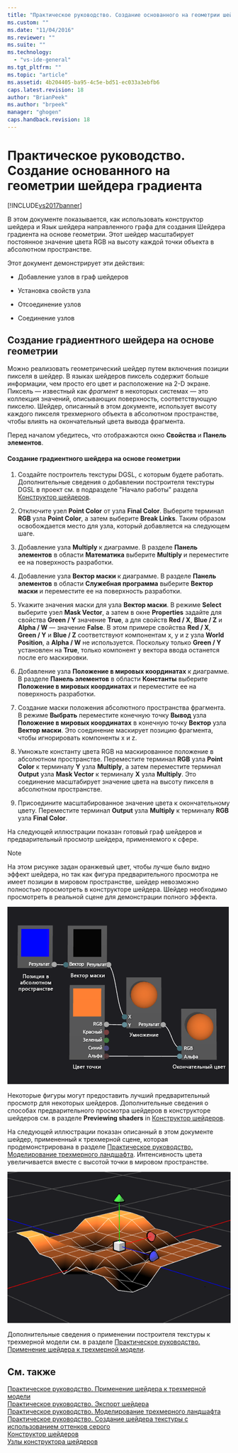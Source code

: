 ```yaml
---
title: "Практическое руководство. Создание основанного на геометрии шейдера градиента | Microsoft Docs"
ms.custom: ""
ms.date: "11/04/2016"
ms.reviewer: ""
ms.suite: ""
ms.technology: 
  - "vs-ide-general"
ms.tgt_pltfrm: ""
ms.topic: "article"
ms.assetid: 4b204405-ba95-4c5e-bd51-ec033a3ebfb6
caps.latest.revision: 18
author: "BrianPeek"
ms.author: "brpeek"
manager: "ghogen"
caps.handback.revision: 18
---
```

# Практическое руководство. Создание основанного на геометрии шейдера градиента
[!INCLUDE[vs2017banner](../code-quality/includes/vs2017banner.md)]

В этом документе показывается, как использовать конструктор шейдера и Язык шейдера направленного графа для создания Шейдера градиента на основе геометрии.  Этот шейдер масштабирует постоянное значение цвета RGB на высоту каждой точки объекта в абсолютном пространстве.  
  
 Этот документ демонстрирует эти действия:  
  
-   Добавление узлов в граф шейдеров  
  
-   Установка свойств узла  
  
-   Отсоединение узлов  
  
-   Соединение узлов  
  
## Создание градиентного шейдера на основе геометрии  
 Можно реализовать геометрический шейдер путем включения позиции пикселя в шейдер.  В языках шейдеров пиксель содержит больше информации, чем просто его цвет и расположение на 2\-D экране.  Пиксель — известный как *фрагмент* в некоторых системах — это коллекция значений, описывающих поверхность, соответствующую пикселю.  Шейдер, описанный в этом документе, использует высоту каждого пикселя трехмерного объекта в абсолютном пространстве, чтобы влиять на окончательный цвета вывода фрагмента.  
  
 Перед началом убедитесь, что отображаются окно **Свойства** и **Панель элементов**.  
  
#### Создание градиентного шейдера на основе геометрии  
  
1.  Создайте построитель текстуры DGSL, с которым будете работать.  Дополнительные сведения о добавлении построителя текстуры DGSL в проект см. в подразделе "Начало работы" раздела [Конструктор шейдеров](../designers/shader-designer.md).  
  
2.  Отключите узел **Point Color** от узла **Final Color**.  Выберите терминал **RGB** узла **Point Color**, а затем выберите **Break Links**.  Таким образом освобождается место для узла, который добавляется на следующем шаге.  
  
3.  Добавление узла **Multiply** к диаграмме.  В разделе **Панель элементов** в области **Математика** выберите **Multiply** и переместите ее на поверхность разработки.  
  
4.  Добавление узла **Вектор маски** к диаграмме.  В разделе **Панель элементов** в области **Служебная программа** выберите **Вектор маски** и переместите ее на поверхность разработки.  
  
5.  Укажите значения маски для узла **Вектор маски**.  В режиме **Select** выберите узел **Mask Vector**, а затем в окне **Properties** задайте для свойства **Green \/ Y** значение **True**, а для свойств **Red \/ X**, **Blue \/ Z** и **Alpha \/ W** — значение **False**.  В этом примере свойства **Red \/ X**, **Green \/ Y** и **Blue \/ Z** соответствуют компонентам x, y и z узла **World Position**, а **Alpha \/ W** не используется.  Поскольку только **Green \/ Y** установлен на **True**, только компонент y вектора ввода останется после его маскировки.  
  
6.  Добавление узла **Положение в мировых координатах** к диаграмме.  В разделе **Панель элементов** в области **Константы** выберите **Положение в мировых координатах** и переместите ее на поверхность разработки.  
  
7.  Создание маски положения абсолютного пространства фрагмента.  В режиме **Выбрать** переместите конечную точку **Вывод** узла **Положение в мировых координатах** в конечную точку **Вектор** узла **Вектор маски**.  Это соединение маскирует позицию фрагмента, чтобы игнорировать компоненты x и z.  
  
8.  Умножьте константу цвета RGB на маскированное положение в абсолютном пространстве.  Переместите терминал **RGB** узла **Point Color** к терминалу **Y** узла **Multiply**, а затем переместите терминал **Output** узла **Mask Vector** к терминалу **X** узла **Multiply**.  Это соединение масштабирует значение цвета на высоту пикселя в абсолютном пространстве.  
  
9. Присоедините масштабированное значение цвета к окончательному цвету.  Переместите терминал **Output** узла **Multiply** к терминалу **RGB** узла **Final Color**.  
  
 На следующей иллюстрации показан готовый граф шейдеров и предварительный просмотр шейдера, применяемого к сфере.  
  
> [!NOTE]
>  На этом рисунке задан оранжевый цвет, чтобы лучше было видно эффект шейдера, но так как фигура предварительного просмотра не имеет позиции в мировом пространстве, шейдер невозможно полностью просмотреть в конструкторе шейдера.  Шейдер необходимо просмотреть в реальной сцене для демонстрации полного эффекта.  
  
 ![Граф шейдера и предварительный просмотр его эффекта](../designers/media/digit-gradient-effect-graph.png "Digit\-Gradient\-Effect\-Graph")  
  
 Некоторые фигуры могут предоставить лучший предварительный просмотр для некоторых шейдеров.  Дополнительные сведения о способах предварительного просмотра шейдеров в конструкторе шейдеров см. в разделе **Previewing shaders** in [Конструктор шейдеров](../designers/shader-designer.md).  
  
 На следующей иллюстрации показан описанный в этом документе шейдер, примененный к трехмерной сцене, которая продемонстрирована в разделе [Практическое руководство. Моделирование трехмерного ландшафта](../designers/how-to-model-3-d-terrain.md).  Интенсивность цвета увеличивается вместе с высотой точки в мировом пространстве.  
  
 ![Применение эффекта градиента к трехмерной модели поверхности](../designers/media/digit-gradient-effect-result.png "Digit\-Gradient\-Effect\-Result")  
  
 Дополнительные сведения о применении построителя текстуры к трехмерной модели см. в разделе [Практическое руководство. Применение шейдера к трехмерной модели](../designers/how-to-apply-a-shader-to-a-3-d-model.md).  
  
## См. также  
 [Практическое руководство. Применение шейдера к трехмерной модели](../designers/how-to-apply-a-shader-to-a-3-d-model.md)   
 [Практическое руководство. Экспорт шейдера](../designers/how-to-export-a-shader.md)   
 [Практическое руководство. Моделирование трехмерного ландшафта](../designers/how-to-model-3-d-terrain.md)   
 [Практическое руководство. Создание шейдера текстуры с использованием оттенков серого](../designers/how-to-create-a-grayscale-texture-shader.md)   
 [Конструктор шейдеров](../designers/shader-designer.md)   
 [Узлы конструктора шейдеров](../designers/shader-designer-nodes.md)